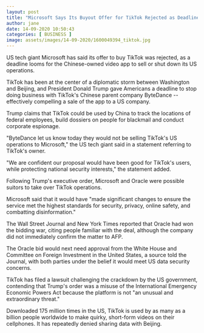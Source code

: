 ```yaml
---
layout: post
title: "Microsoft Says Its Buyout Offer for TikTok Rejected as Deadline Looms for Chinese owned App"
author: jane 
date: 14-09-2020 10:50:43 
categories: [ BUSINESS ] 
image: assets/images/14-09-2020/1600049394_tiktok.jpg
---
```

US tech giant Microsoft has said its offer to buy TikTok was rejected, as a deadline looms for the Chinese-owned video app to sell or shut down its US operations.

TikTok has been at the center of a diplomatic storm between Washington and Beijing, and President Donald Trump gave Americans a deadline to stop doing business with TikTok's Chinese parent company ByteDance -- effectively compelling a sale of the app to a US company.

Trump claims that TikTok could be used by China to track the locations of federal employees, build dossiers on people for blackmail and conduct corporate espionage.

"ByteDance let us know today they would not be selling TikTok's US operations to Microsoft," the US tech giant said in a statement referring to TikTok's owner.

"We are confident our proposal would have been good for TikTok's users, while protecting national security interests," the statement added.

Following Trump's executive order, Microsoft and Oracle were possible suitors to take over TikTok operations.

Microsoft said that it would have "made significant changes to ensure the service met the highest standards for security, privacy, online safety, and combatting disinformation."

The Wall Street Journal and New York Times reported that Oracle had won the bidding war, citing people familiar with the deal, although the company did not immediately confirm the matter to AFP.

The Oracle bid would next need approval from the White House and Committee on Foreign Investment in the United States, a source told the Journal, with both parties under the belief it would meet US data security concerns.

TikTok has filed a lawsuit challenging the crackdown by the US government, contending that Trump's order was a misuse of the International Emergency Economic Powers Act because the platform is not "an unusual and extraordinary threat."

Downloaded 175 million times in the US, TikTok is used by as many as a billion people worldwide to make quirky, short-form videos on their cellphones. It has repeatedly denied sharing data with Beijing.